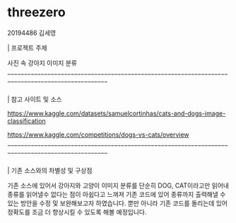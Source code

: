 # threezero

20194486 김세영

| 프로젝트 주제

사진 속 강아지 이미지 분류

‾‾‾‾‾‾‾‾‾‾‾‾‾‾‾‾‾‾‾‾‾‾‾‾‾‾‾‾‾‾‾‾‾‾‾‾‾‾‾‾‾‾‾‾‾‾‾‾‾‾‾‾‾‾‾‾‾‾‾‾‾‾‾‾‾‾‾‾‾‾‾‾‾‾‾‾‾‾‾‾‾‾‾‾‾‾‾‾‾‾‾‾‾‾‾‾

| 참고 사이트 및 소스

https://www.kaggle.com/datasets/samuelcortinhas/cats-and-dogs-image-classification

https://www.kaggle.com/competitions/dogs-vs-cats/overview

‾‾‾‾‾‾‾‾‾‾‾‾‾‾‾‾‾‾‾‾‾‾‾‾‾‾‾‾‾‾‾‾‾‾‾‾‾‾‾‾‾‾‾‾‾‾‾‾‾‾‾‾‾‾‾‾‾‾‾‾‾‾‾‾‾‾‾‾‾‾‾‾‾‾‾‾‾‾‾‾‾‾‾‾‾‾‾‾‾‾‾‾‾‾‾‾

| 기존 소스와의 차별성 및 구상점

기존 소스에 있어서 강아지와 고양이 이미지 분류를 단순히 DOG, CAT이라고만 읽어내 종류를 읽어낼수 없다는 점이 아쉽다고 느껴져 기존 코드에 있어 종류까지 출력해낼 수 있는 방안을 수정 및 보완해보고자 하였습니다. 뿐만 아니라 기존 코드를 돌리는데 있어 정확도를 조금 더 향상시킬 수 있도록 해볼 예정입니다.
